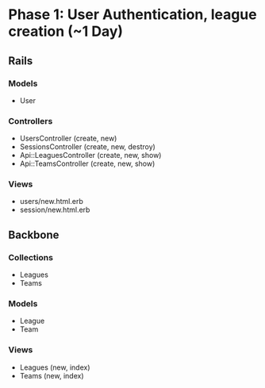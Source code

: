 # Phase 1: User Authentication, league creation (~1 Day)

## Rails
### Models
* User

### Controllers
* UsersController (create, new)
* SessionsController (create, new, destroy)
* Api::LeaguesController (create, new, show)
* Api::TeamsController (create, new, show)

### Views
* users/new.html.erb
* session/new.html.erb

## Backbone

### Collections
* Leagues
* Teams

### Models
* League
* Team

### Views
* Leagues (new, index)
* Teams (new, index)
